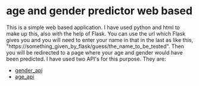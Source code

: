 # age and gender predictor web based
 This is a simple web based application. I have used python and html to make up this, also with the help of Flask. You can use the url which Flask gives you and you will need to enter your name in that in the last as like this, "https://something_given_by_flask/guess/the_name_to_be_tested". Then you will be redirected to a page where your age and gender would have been predicted. I have used two API's for this purpose. They are:
 * [gender_api](https://genderize.io/)
 * [age_api](https://agify.io/)
